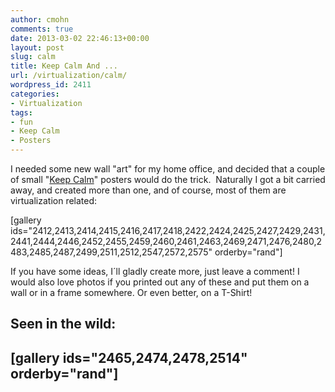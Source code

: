 ```yaml
---
author: cmohn
comments: true
date: 2013-03-02 22:46:13+00:00
layout: post
slug: calm
title: Keep Calm And ...
url: /virtualization/calm/
wordpress_id: 2411
categories:
- Virtualization
tags:
- fun
- Keep Calm
- Posters
---
```


I needed some new wall "art" for my home office, and decided that a couple of small "[Keep Calm](http://en.wikipedia.org/wiki/Keep_Calm_and_Carry_On)" posters would do the trick.  Naturally I got a bit carried away, and created more than one, and of course, most of them are virtualization related:



[gallery ids="2412,2413,2414,2415,2416,2417,2418,2422,2424,2425,2427,2429,2431,2441,2444,2446,2452,2455,2459,2460,2461,2463,2469,2471,2476,2480,2483,2485,2487,2499,2511,2512,2547,2572,2575" orderby="rand"]

If you have some ideas, I´ll gladly create more, just leave a comment! I would also love photos if you printed out any of these and put them on a wall or in a frame somewhere. Or even better, on a T-Shirt!


## Seen in the wild:




## [gallery ids="2465,2474,2478,2514" orderby="rand"]
